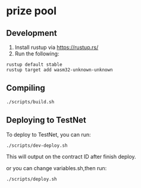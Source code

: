# prize pool

## Development
1. Install rustup via https://rustup.rs/
2. Run the following:
```shell
rustup default stable
rustup target add wasm32-unknown-unknown
```

## Compiling
```shell
./scripts/build.sh
```

## Deploying to TestNet
To deploy to TestNet, you can run:

```shell
./scripts/dev-deploy.sh
```
This will output on the contract ID after finish deploy.



or you can change variables.sh,then run:
```shell
./scripts/deploy.sh
```